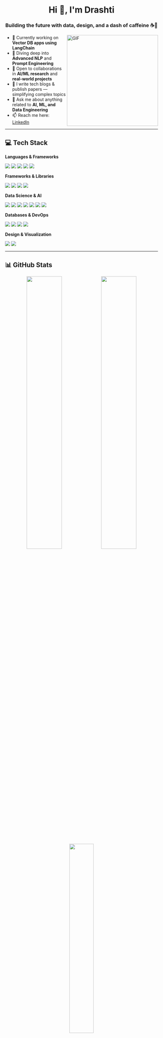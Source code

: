 <h1 align="center">Hi 👋, I'm Drashti</h1>
<h3 align="center">Building the future with data, design, and a dash of caffeine ☕🤖</h3>

<img align="right" alt="GIF" src="https://raw.githubusercontent.com/rajput2107/rajput2107/master/Assets/Developer.gif" width="300"/>

- 🔭 Currently working on **Vector DB apps using LangChain**
- 🌱 Diving deep into **Advanced NLP** and **Prompt Engineering**
- 🤝 Open to collaborations in **AI/ML research** and **real-world projects**
- 📝 I write tech blogs & publish papers — simplifying complex topics
- 💬 Ask me about anything related to **AI, ML, and Data Engineering**
- 📫 Reach me here: [LinkedIn](https://linkedin.com/in/drashtibhavsar9)

---

## 💻 Tech Stack

**Languages & Frameworks**
<p>
  <img src="https://img.shields.io/badge/JAVA-ED8B00?style=for-the-badge&logo=java&logoColor=white"/>
  <img src="https://img.shields.io/badge/KOTLIN-0095D5?style=for-the-badge&logo=Kotlin&logoColor=white"/>
  <img src="https://img.shields.io/badge/PYTHON-3776AB?style=for-the-badge&logo=python&logoColor=white"/>
  <img src="https://img.shields.io/badge/R-276DC3?style=for-the-badge&logo=r&logoColor=white"/>
  <img src="https://img.shields.io/badge/MARKDOWN-000000?style=for-the-badge&logo=markdown&logoColor=white"/>
</p>

**Frameworks & Libraries**
<p>
  <img src="https://img.shields.io/badge/DJANGO-092E20?style=for-the-badge&logo=django&logoColor=white"/>
  <img src="https://img.shields.io/badge/FLASK-000000?style=for-the-badge&logo=flask&logoColor=white"/>
  <img src="https://img.shields.io/badge/FIREBASE-FFCA28?style=for-the-badge&logo=firebase&logoColor=black"/>
  <img src="https://img.shields.io/badge/ANACONDA-44A833?style=for-the-badge&logo=anaconda&logoColor=white"/>
</p>

**Data Science & AI**
<p>
  <img src="https://img.shields.io/badge/KERAS-D00000?style=for-the-badge&logo=keras&logoColor=white"/>
  <img src="https://img.shields.io/badge/TENSORFLOW-FF6F00?style=for-the-badge&logo=tensorflow&logoColor=white"/>
  <img src="https://img.shields.io/badge/PYTORCH-EE4C2C?style=for-the-badge&logo=pytorch&logoColor=white"/>
  <img src="https://img.shields.io/badge/SCIKIT--LEARN-F7931E?style=for-the-badge&logo=scikit-learn&logoColor=white"/>
  <img src="https://img.shields.io/badge/SCIPY-8CAAE6?style=for-the-badge&logo=scipy&logoColor=white"/>
  <img src="https://img.shields.io/badge/PANDAS-150458?style=for-the-badge&logo=pandas&logoColor=white"/>
  <img src="https://img.shields.io/badge/NUMPY-013243?style=for-the-badge&logo=numpy&logoColor=white"/>
</p>

**Databases & DevOps**
<p>
  <img src="https://img.shields.io/badge/MYSQL-4479A1?style=for-the-badge&logo=mysql&logoColor=white"/>
  <img src="https://img.shields.io/badge/SQLITE-003B57?style=for-the-badge&logo=sqlite&logoColor=white"/>
  <img src="https://img.shields.io/badge/GRADLE-02303A?style=for-the-badge&logo=gradle&logoColor=white"/>
  <img src="https://img.shields.io/badge/LangChain-02303A?style=for-the-badge&logo=chainlink&logoColor=white"/>
</p>

**Design & Visualization**
<p>
  <img src="https://img.shields.io/badge/FIGMA-F24E1E?style=for-the-badge&logo=figma&logoColor=white"/>
  <img src="https://img.shields.io/badge/CANVA-00C4CC?style=for-the-badge&logo=canva&logoColor=white"/>
</p>

---

## 📊 GitHub Stats

<p align="center">
  <img src="https://github-readme-stats.vercel.app/api?username=Drashti0913&show_icons=true&theme=dark&hide_title=true" width="48%"/>
  <img src="https://github-readme-streak-stats.herokuapp.com?user=Drashti0913&theme=dark&date_format=M%20j%5B%2C%20Y%5D" width="48%"/>
  <br/>
  <img src="https://github-readme-stats.vercel.app/api/top-langs/?username=Drashti0913&layout=compact&theme=dark" width="40%"/>
</p>

---


